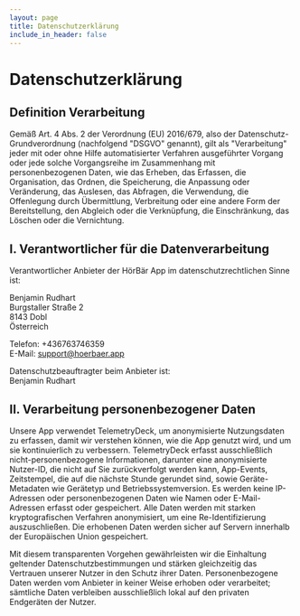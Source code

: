 ```yaml
---
layout: page
title: Datenschutzerklärung
include_in_header: false
---
```


# Datenschutzerklärung

## Definition Verarbeitung
Gemäß Art. 4 Abs. 2 der Verordnung (EU) 2016/679, also der Datenschutz-Grundverordnung (nachfolgend "DSGVO" genannt), gilt als "Verarbeitung" jeder mit oder ohne Hilfe automatisierter Verfahren ausgeführter Vorgang oder jede solche Vorgangsreihe im Zusammenhang mit personenbezogenen Daten, wie das Erheben, das Erfassen, die Organisation, das Ordnen, die Speicherung, die Anpassung oder Veränderung, das Auslesen, das Abfragen, die Verwendung, die Offenlegung durch Übermittlung, Verbreitung oder eine andere Form der Bereitstellung, den Abgleich oder die Verknüpfung, die Einschränkung, das Löschen oder die Vernichtung.

## I. Verantwortlicher für die Datenverarbeitung
Verantwortlicher Anbieter der HörBär App im datenschutzrechtlichen Sinne ist:

Benjamin Rudhart  
Burgstaller Straße 2  
8143 Dobl  
Österreich

Telefon: +436763746359  
E-Mail: support@hoerbaer.app

Datenschutzbeauftragter beim Anbieter ist:  
Benjamin Rudhart

## II. Verarbeitung personenbezogener Daten
Unsere App verwendet TelemetryDeck, um anonymisierte Nutzungsdaten zu erfassen, damit wir verstehen können, wie die App genutzt wird, und um sie kontinuierlich zu verbessern. TelemetryDeck erfasst ausschließlich nicht-personenbezogene Informationen, darunter eine anonymisierte Nutzer-ID, die nicht auf Sie zurückverfolgt werden kann, App-Events, Zeitstempel, die auf die nächste Stunde gerundet sind, sowie Geräte-Metadaten wie Gerätetyp und Betriebssystemversion.
Es werden keine IP-Adressen oder personenbezogenen Daten wie Namen oder E-Mail-Adressen erfasst oder gespeichert. Alle Daten werden mit starken kryptografischen Verfahren anonymisiert, um eine Re-Identifizierung auszuschließen. Die erhobenen Daten werden sicher auf Servern innerhalb der Europäischen Union gespeichert.

Mit diesem transparenten Vorgehen gewährleisten wir die Einhaltung geltender Datenschutzbestimmungen und stärken gleichzeitig das Vertrauen unserer Nutzer in den Schutz ihrer Daten. Personenbezogene Daten werden vom Anbieter in keiner Weise erhoben oder verarbeitet; sämtliche Daten verbleiben ausschließlich lokal auf den privaten Endgeräten der Nutzer.
